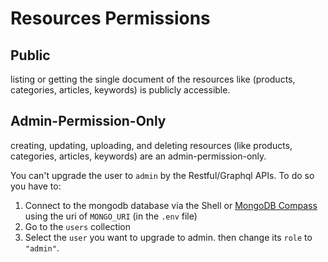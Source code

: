# Resources Permissions

## Public
listing or getting the single document of the resources like (products, categories, articles, keywords) is publicly accessible.

## Admin-Permission-Only
creating, updating, uploading, and deleting resources (like products, categories, articles, keywords) are an admin-permission-only.

You can't upgrade the user to `admin` by the Restful/Graphql APIs. To do so you have to:

1. Connect to the mongodb database via the Shell or [MongoDB Compass](https://www.mongodb.com/products/compass) using the uri of `MONGO_URI` (in the `.env` file)
2. Go to the `users` collection
3. Select the `user` you want to upgrade to admin. then change its `role` to `"admin"`.
